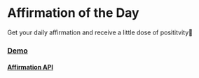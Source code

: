 # Affirmation of the Day
Get your daily affirmation and receive a little dose of posititvity&#128588; 

### [Demo](https://alinashilo.github.io/affirmation-api/)
#### [Affirmation API](https://github.com/annthurium/affirmations/)
